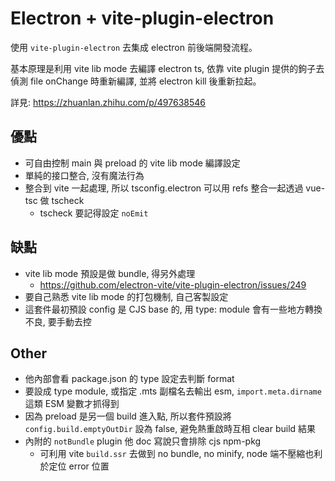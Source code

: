 # Electron + vite-plugin-electron

使用 `vite-plugin-electron` 去集成 electron 前後端開發流程。

基本原理是利用 vite lib mode 去編譯 electron ts, 依靠 vite plugin 提供的鉤子去偵測 file onChange 時重新編譯, 並將 electron kill 後重新拉起。

詳見:
https://zhuanlan.zhihu.com/p/497638546

## 優點

- 可自由控制 main 與 preload 的 vite lib mode 編譯設定
- 單純的接口整合, 沒有魔法行為
- 整合到 vite 一起處理, 所以 tsconfig.electron 可以用 refs 整合一起透過 vue-tsc 做 tscheck
  - tscheck 要記得設定 `noEmit`

## 缺點

- vite lib mode 預設是做 bundle, 得另外處理
  - https://github.com/electron-vite/vite-plugin-electron/issues/249
- 要自己熟悉 vite lib mode 的打包機制, 自己客製設定
- 這套件最初預設 config 是 CJS base 的, 用 type: module 會有一些地方轉換不良, 要手動去控

## Other

- 他內部會看 package.json 的 type 設定去判斷 format
- 要設成 type module, 或指定 .mts 副檔名去輸出 esm, `import.meta.dirname` 這類 ESM 變數才抓得到
- 因為 preload 是另一個 build 進入點, 所以套件預設將 `config.build.emptyOutDir` 設為 false, 避免熱重啟時互相 clear build 結果
- 內附的 `notBundle` plugin 他 doc 寫說只會排除 cjs npm-pkg
  - 可利用 vite `build.ssr` 去做到 no bundle, no minify, node 端不壓縮也利於定位 error 位置
